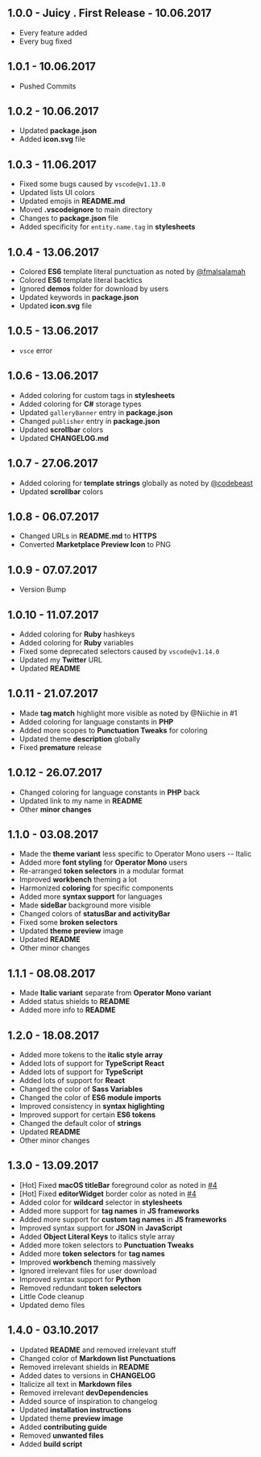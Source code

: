 ## 1.0.0 - Juicy . First Release - 10.06.2017
* Every feature added
* Every bug fixed

## 1.0.1 - 10.06.2017
* Pushed Commits

## 1.0.2 - 10.06.2017
* Updated **package.json**
* Added **icon.svg** file

## 1.0.3 - 11.06.2017
* Fixed some bugs caused by `vscode@v1.13.0`
* Updated lists UI colors
* Updated emojis in **README.md**
* Moved **.vscodeignore** to main directory
* Changes to **package.json** file
* Added specificity for `entity.name.tag` in **stylesheets**

## 1.0.4 - 13.06.2017
* Colored **ES6** template literal punctuation as noted by [@fmalsalamah](https://twitter.com/fmalsalamah/status/874048282875637760)
* Colored **ES6** template literal backtics
* Ignored **demos** folder for download by users
* Updated keywords in **package.json**
* Updated **icon.svg** file

## 1.0.5 - 13.06.2017
* `vsce` error

## 1.0.6 - 13.06.2017
* Added coloring for custom tags in **stylesheets**
* Added coloring for **C#** storage types
* Updated `galleryBanner` entry in **package.json**
* Changed `publisher` entry in **package.json**
* Updated **scrollbar** colors
* Updated **CHANGELOG.md**

## 1.0.7 - 27.06.2017
* Added coloring for **template strings** globally as noted by [@codebeast](https://twitter.com/codebeast)
* Updated **scrollbar** colors

## 1.0.8 - 06.07.2017
* Changed URLs in **README.md** to **HTTPS**
* Converted **Marketplace Preview Icon** to PNG

## 1.0.9 - 07.07.2017
* Version Bump

## 1.0.10 - 11.07.2017
* Added coloring for **Ruby** hashkeys
* Added coloring for **Ruby** variables
* Fixed some deprecated selectors caused by `vscode@v1.14.0`
* Updated my **Twitter** URL
* Updated **README**

## 1.0.11 - 21.07.2017
* Made **tag match** highlight more visible as noted by @Niichie in #1
* Added coloring for language constants in **PHP**
* Added more scopes to **Punctuation Tweaks** for coloring
* Updated theme **description** globally
* Fixed **premature** release

## 1.0.12 - 26.07.2017
* Changed coloring for language constants in **PHP** back
* Updated link to my name in **README**
* Other **minor changes**

## 1.1.0 - 03.08.2017
* Made the **theme variant** less specific to Operator Mono users -- Italic
* Added more **font styling** for **Operator Mono** users
* Re-arranged **token selectors** in a modular format
* Improved **workbench** theming a lot
* Harmonized **coloring** for specific components
* Added more **syntax support** for languages
* Made **sideBar** background more visible
* Changed colors of **statusBar and activityBar**
* Fixed some **broken selectors**
* Updated **theme preview** image
* Updated **README**
* Other minor changes

## 1.1.1 - 08.08.2017
* Made **Italic variant** separate from **Operator Mono variant**
* Added status shields to **README**
* Added more info to **README**

## 1.2.0 - 18.08.2017
* Added more tokens to the **italic style array**
* Added lots of support for **TypeScript React**
* Added lots of support for **TypeScript**
* Added lots of support for **React**
* Changed the color of **Sass Variables**
* Changed the color of **ES6 module imports**
* Improved consistency in **syntax higlighting**
* Improved support for certain **ES6 tokens**
* Changed the default color of **strings**
* Updated **README**
* Other minor changes

## 1.3.0 - 13.09.2017
* [Hot] Fixed **macOS titleBar** foreground color as noted in [#4](https://github.com/whizkydee/vscode-material-palenight-theme/issues/4)
* [Hot] Fixed **editorWidget** border color as noted in [#4](https://github.com/whizkydee/vscode-material-palenight-theme/issues/4)
* Added color for **wildcard** selector in **stylesheets**
* Added more support for **tag names** in **JS frameworks**
* Added more support for **custom tag names** in **JS frameworks**
* Improved syntax support for **JSON** in **JavaScript**
* Added **Object Literal Keys** to italics style array
* Added more token selectors to **Punctuation Tweaks**
* Added more **token selectors** for **tag names**
* Improved **workbench** theming massively
* Ignored irrelevant files for user download
* Improved syntax support for **Python**
* Removed redundant **token selectors**
* Little Code cleanup
* Updated demo files

## 1.4.0 - 03.10.2017
* Updated **README** and removed irrelevant stuff
* Changed color of **Markdown list Punctuations**
* Removed irrelevant shields in **README**
* Added dates to versions in **CHANGELOG**
* Italicize all text in **Markdown files**
* Removed irrelevant **devDependencies**
* Added source of inspiration to changelog
* Updated **installation instructions**
* Updated theme **preview image**
* Added **contributing guide**
* Removed **unwanted files**
* Added **build script**